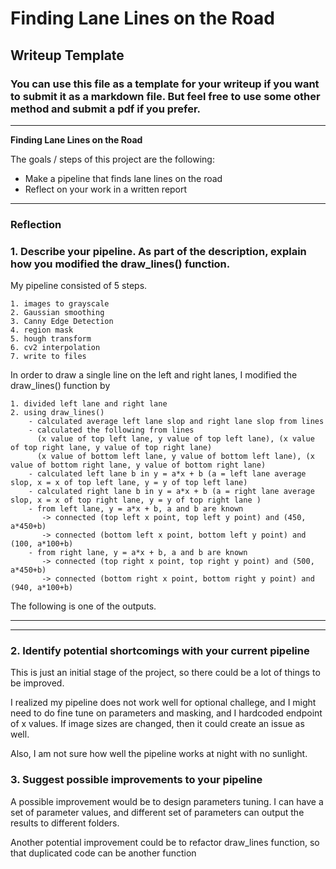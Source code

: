 # **Finding Lane Lines on the Road** 

## Writeup Template

### You can use this file as a template for your writeup if you want to submit it as a markdown file. But feel free to use some other method and submit a pdf if you prefer.

---

**Finding Lane Lines on the Road**

The goals / steps of this project are the following:
* Make a pipeline that finds lane lines on the road
* Reflect on your work in a written report


[//]: # (Image References)

[image1]: ./examples/grayscale.jpg "Grayscale"

---

### Reflection

### 1. Describe your pipeline. As part of the description, explain how you modified the draw_lines() function.

My pipeline consisted of 5 steps. 

    1. images to grayscale
    2. Gaussian smoothing
    3. Canny Edge Detection
    4. region mask
    5. hough transform
    6. cv2 interpolation
    7. write to files

In order to draw a single line on the left and right lanes, I modified the draw_lines() function by 

    1. divided left lane and right lane
    2. using draw_lines()
        - calculated average left lane slop and right lane slop from lines
        - calculated the following from lines
          (x value of top left lane, y value of top left lane), (x value of top right lane, y value of top right lane)
          (x value of bottom left lane, y value of bottom left lane), (x value of bottom right lane, y value of bottom right lane)
        - calculated left lane b in y = a*x + b (a = left lane average slop, x = x of top left lane, y = y of top left lane)
        - calculated right lane b in y = a*x + b (a = right lane average slop, x = x of top right lane, y = y of top right lane )
        - from left lane, y = a*x + b, a and b are known
           -> connected (top left x point, top left y point) and (450, a*450+b)
           -> connected (bottom left x point, bottom left y point) and (100, a*100+b)
        - from right lane, y = a*x + b, a and b are known
           -> connected (top right x point, top right y point) and (500, a*450+b)
           -> connected (bottom right x point, bottom right y point) and (940, a*100+b)

The following is one of the outputs.

---

[//]: # (Image References)
[image1]: ./test_images_output/solidWhiteRight.jpg "output"
---


### 2. Identify potential shortcomings with your current pipeline

This is just an initial stage of the project, so there could be a lot of things to be improved.

I realized my pipeline does not work well for optional challege, and I might need to do fine tune on parameters and masking, and I hardcoded endpoint of x values. If image sizes are changed, then it could create an issue as well.

Also, I am not sure how well the pipeline works at night with no sunlight.

### 3. Suggest possible improvements to your pipeline

A possible improvement would be to design parameters tuning. I can have a set of parameter values, and different set of parameters can output the results to different folders.

Another potential improvement could be to refactor draw_lines function, so that duplicated code can be another function 
